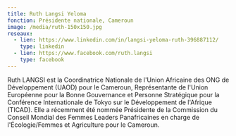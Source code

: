 ```yaml
---
title: Ruth Langsi Yeloma
fonction: Présidente nationale, Cameroun
image: /media/ruth-150x150.jpg
reseaux:
  - lien: https://www.linkedin.com/in/langsi-yeloma-ruth-396887112/
    type: linkedin
  - lien: https://www.facebook.com/ruth.langsi
    type: facebook
---
```

Ruth LANGSI est la Coordinatrice Nationale de l'Union Africaine des ONG de Développement (UAOD) pour le Cameroun, Représentante de l'Union Européenne pour la Bonne Gouvernance et Personne Stratégique pour la Conférence Internationale de Tokyo sur le Développement de l'Afrique (TICAD). Elle a récemment été nommée Présidente de la Commission du Conseil Mondial des Femmes Leaders Panafricaines en charge de l'Écologie/Femmes et Agriculture pour le Cameroun.
